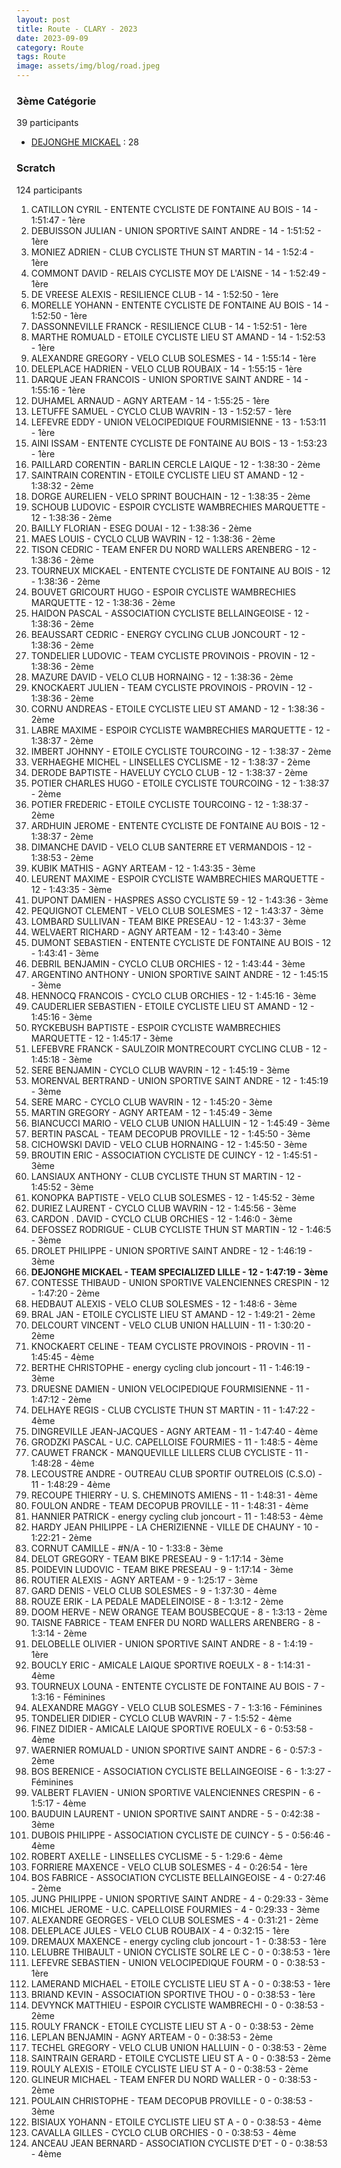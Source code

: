 ```yaml
---
layout: post
title: Route - CLARY - 2023
date: 2023-09-09
category: Route
tags: Route
image: assets/img/blog/road.jpeg
---
```


### 3ème Catégorie
39 participants
- [DEJONGHE MICKAEL](https://teamspecializedlille.github.io/works/dejonghemickael) : 28

### Scratch
124 participants
1. CATILLON CYRIL - ENTENTE CYCLISTE DE FONTAINE AU BOIS - 14 - 1:51:47 - 1ère
2. DEBUISSON JULIAN - UNION SPORTIVE SAINT ANDRE - 14 - 1:51:52 - 1ère
3. MONIEZ ADRIEN - CLUB CYCLISTE THUN ST MARTIN - 14 - 1:52:4 - 1ère
4. COMMONT DAVID - RELAIS CYCLISTE MOY DE L'AISNE - 14 - 1:52:49 - 1ère
5. DE VREESE ALEXIS - RESILIENCE CLUB - 14 - 1:52:50 - 1ère
6. MORELLE YOHANN - ENTENTE CYCLISTE DE FONTAINE AU BOIS - 14 - 1:52:50 - 1ère
7. DASSONNEVILLE FRANCK - RESILIENCE CLUB - 14 - 1:52:51 - 1ère
8. MARTHE ROMUALD - ETOILE CYCLISTE LIEU ST AMAND - 14 - 1:52:53 - 1ère
9. ALEXANDRE GREGORY - VELO CLUB SOLESMES - 14 - 1:55:14 - 1ère
10. DELEPLACE HADRIEN - VELO CLUB ROUBAIX - 14 - 1:55:15 - 1ère
11. DARQUE JEAN FRANCOIS - UNION SPORTIVE SAINT ANDRE - 14 - 1:55:16 - 1ère
12. DUHAMEL ARNAUD - AGNY ARTEAM - 14 - 1:55:25 - 1ère
13. LETUFFE SAMUEL - CYCLO CLUB WAVRIN - 13 - 1:52:57 - 1ère
14. LEFEVRE EDDY - UNION VELOCIPEDIQUE FOURMISIENNE - 13 - 1:53:11 - 1ère
15. AINI ISSAM - ENTENTE CYCLISTE DE FONTAINE AU BOIS - 13 - 1:53:23 - 1ère
16. PAILLARD CORENTIN - BARLIN CERCLE LAIQUE - 12 - 1:38:30 - 2ème
17. SAINTRAIN CORENTIN - ETOILE CYCLISTE LIEU ST AMAND - 12 - 1:38:32 - 2ème
18. DORGE AURELIEN - VELO SPRINT BOUCHAIN - 12 - 1:38:35 - 2ème
19. SCHOUB LUDOVIC - ESPOIR CYCLISTE WAMBRECHIES MARQUETTE - 12 - 1:38:36 - 2ème
20. BAILLY FLORIAN - ESEG DOUAI - 12 - 1:38:36 - 2ème
21. MAES LOUIS - CYCLO CLUB WAVRIN - 12 - 1:38:36 - 2ème
22. TISON CEDRIC - TEAM ENFER DU NORD WALLERS ARENBERG - 12 - 1:38:36 - 2ème
23. TOURNEUX MICKAEL - ENTENTE CYCLISTE DE FONTAINE AU BOIS - 12 - 1:38:36 - 2ème
24. BOUVET GRICOURT HUGO - ESPOIR CYCLISTE WAMBRECHIES MARQUETTE - 12 - 1:38:36 - 2ème
25. HAIDON PASCAL - ASSOCIATION CYCLISTE BELLAINGEOISE - 12 - 1:38:36 - 2ème
26. BEAUSSART CEDRIC - ENERGY CYCLING CLUB JONCOURT - 12 - 1:38:36 - 2ème
27. TONDELIER LUDOVIC - TEAM CYCLISTE PROVINOIS - PROVIN - 12 - 1:38:36 - 2ème
28. MAZURE DAVID - VELO CLUB HORNAING - 12 - 1:38:36 - 2ème
29. KNOCKAERT JULIEN - TEAM CYCLISTE PROVINOIS - PROVIN - 12 - 1:38:36 - 2ème
30. CORNU ANDREAS - ETOILE CYCLISTE LIEU ST AMAND - 12 - 1:38:36 - 2ème
31. LABRE MAXIME - ESPOIR CYCLISTE WAMBRECHIES MARQUETTE - 12 - 1:38:37 - 2ème
32. IMBERT JOHNNY - ETOILE CYCLISTE TOURCOING - 12 - 1:38:37 - 2ème
33. VERHAEGHE MICHEL - LINSELLES CYCLISME - 12 - 1:38:37 - 2ème
34. DERODE BAPTISTE - HAVELUY CYCLO CLUB - 12 - 1:38:37 - 2ème
35. POTIER CHARLES HUGO - ETOILE CYCLISTE TOURCOING - 12 - 1:38:37 - 2ème
36. POTIER FREDERIC - ETOILE CYCLISTE TOURCOING - 12 - 1:38:37 - 2ème
37. ARDHUIN JEROME - ENTENTE CYCLISTE DE FONTAINE AU BOIS - 12 - 1:38:37 - 2ème
38. DIMANCHE DAVID - VELO CLUB SANTERRE ET VERMANDOIS - 12 - 1:38:53 - 2ème
39. KUBIK MATHIS - AGNY ARTEAM - 12 - 1:43:35 - 3ème
40. LEURENT MAXIME - ESPOIR CYCLISTE WAMBRECHIES MARQUETTE - 12 - 1:43:35 - 3ème
41. DUPONT DAMIEN - HASPRES ASSO CYCLISTE 59 - 12 - 1:43:36 - 3ème
42. PEQUIGNOT CLEMENT - VELO CLUB SOLESMES - 12 - 1:43:37 - 3ème
43. LOMBARD SULLIVAN - TEAM BIKE PRESEAU - 12 - 1:43:37 - 3ème
44. WELVAERT RICHARD - AGNY ARTEAM - 12 - 1:43:40 - 3ème
45. DUMONT SEBASTIEN - ENTENTE CYCLISTE DE FONTAINE AU BOIS - 12 - 1:43:41 - 3ème
46. DEBRIL BENJAMIN - CYCLO CLUB ORCHIES - 12 - 1:43:44 - 3ème
47. ARGENTINO ANTHONY - UNION SPORTIVE SAINT ANDRE - 12 - 1:45:15 - 3ème
48. HENNOCQ FRANCOIS - CYCLO CLUB ORCHIES - 12 - 1:45:16 - 3ème
49. CAUDERLIER SEBASTIEN - ETOILE CYCLISTE LIEU ST AMAND - 12 - 1:45:16 - 3ème
50. RYCKEBUSH BAPTISTE - ESPOIR CYCLISTE WAMBRECHIES MARQUETTE - 12 - 1:45:17 - 3ème
51. LEFEBVRE FRANCK - SAULZOIR MONTRECOURT CYCLING CLUB - 12 - 1:45:18 - 3ème
52. SERE BENJAMIN - CYCLO CLUB WAVRIN - 12 - 1:45:19 - 3ème
53. MORENVAL BERTRAND - UNION SPORTIVE SAINT ANDRE - 12 - 1:45:19 - 3ème
54. SERE MARC - CYCLO CLUB WAVRIN - 12 - 1:45:20 - 3ème
55. MARTIN GREGORY - AGNY ARTEAM - 12 - 1:45:49 - 3ème
56. BIANCUCCI MARIO - VELO CLUB UNION HALLUIN - 12 - 1:45:49 - 3ème
57. BERTIN PASCAL - TEAM DECOPUB PROVILLE - 12 - 1:45:50 - 3ème
58. CICHOWSKI DAVID - VELO CLUB HORNAING - 12 - 1:45:50 - 3ème
59. BROUTIN ERIC - ASSOCIATION CYCLISTE DE CUINCY - 12 - 1:45:51 - 3ème
60. LANSIAUX ANTHONY - CLUB CYCLISTE THUN ST MARTIN - 12 - 1:45:52 - 3ème
61. KONOPKA BAPTISTE - VELO CLUB SOLESMES - 12 - 1:45:52 - 3ème
62. DURIEZ LAURENT - CYCLO CLUB WAVRIN - 12 - 1:45:56 - 3ème
63. CARDON . DAVID - CYCLO CLUB ORCHIES - 12 - 1:46:0 - 3ème
64. DEFOSSEZ RODRIGUE - CLUB CYCLISTE THUN ST MARTIN - 12 - 1:46:5 - 3ème
65. DROLET PHILIPPE - UNION SPORTIVE SAINT ANDRE - 12 - 1:46:19 - 3ème
66. **DEJONGHE MICKAEL - TEAM SPECIALIZED LILLE - 12 - 1:47:19 - 3ème**
67. CONTESSE THIBAUD - UNION SPORTIVE VALENCIENNES CRESPIN - 12 - 1:47:20 - 2ème
68. HEDBAUT ALEXIS - VELO CLUB SOLESMES - 12 - 1:48:6 - 3ème
69. BRAL JAN - ETOILE CYCLISTE LIEU ST AMAND - 12 - 1:49:21 - 2ème
70. DELCOURT VINCENT - VELO CLUB UNION HALLUIN - 11 - 1:30:20 - 2ème
71. KNOCKAERT CELINE - TEAM CYCLISTE PROVINOIS - PROVIN - 11 - 1:45:45 - 4ème
72. BERTHE CHRISTOPHE - energy cycling club joncourt - 11 - 1:46:19 - 3ème
73. DRUESNE DAMIEN - UNION VELOCIPEDIQUE FOURMISIENNE - 11 - 1:47:12 - 2ème
74. DELHAYE REGIS - CLUB CYCLISTE THUN ST MARTIN - 11 - 1:47:22 - 4ème
75. DINGREVILLE JEAN-JACQUES - AGNY ARTEAM - 11 - 1:47:40 - 4ème
76. GRODZKI PASCAL - U.C. CAPELLOISE FOURMIES - 11 - 1:48:5 - 4ème
77. CAUWET FRANCK - MANQUEVILLE LILLERS CLUB CYCLISTE - 11 - 1:48:28 - 4ème
78. LECOUSTRE ANDRE - OUTREAU CLUB SPORTIF OUTRELOIS (C.S.O) - 11 - 1:48:29 - 4ème
79. RECOUPE THIERRY - U. S. CHEMINOTS AMIENS - 11 - 1:48:31 - 4ème
80. FOULON ANDRE - TEAM DECOPUB PROVILLE - 11 - 1:48:31 - 4ème
81. HANNIER PATRICK - energy cycling club joncourt - 11 - 1:48:53 - 4ème
82. HARDY JEAN PHILIPPE - LA CHERIZIENNE - VILLE DE CHAUNY - 10 - 1:22:21 - 2ème
83. CORNUT CAMILLE - #N/A - 10 - 1:33:8 - 3ème
84. DELOT GREGORY - TEAM BIKE PRESEAU - 9 - 1:17:14 - 3ème
85. POIDEVIN LUDOVIC - TEAM BIKE PRESEAU - 9 - 1:17:14 - 3ème
86. ROUTIER ALEXIS - AGNY ARTEAM - 9 - 1:25:17 - 3ème
87. GARD DENIS - VELO CLUB SOLESMES - 9 - 1:37:30 - 4ème
88. ROUZE ERIK - LA PEDALE MADELEINOISE - 8 - 1:3:12 - 2ème
89. DOOM HERVE - NEW ORANGE TEAM BOUSBECQUE - 8 - 1:3:13 - 2ème
90. TAISNE FABRICE - TEAM ENFER DU NORD WALLERS ARENBERG - 8 - 1:3:14 - 2ème
91. DELOBELLE OLIVIER - UNION SPORTIVE SAINT ANDRE - 8 - 1:4:19 - 1ère
92. BOUCLY ERIC - AMICALE LAIQUE SPORTIVE  ROEULX - 8 - 1:14:31 - 4ème
93. TOURNEUX LOUNA - ENTENTE CYCLISTE DE FONTAINE AU BOIS - 7 - 1:3:16 - Féminines
94. ALEXANDRE MAGGY - VELO CLUB SOLESMES - 7 - 1:3:16 - Féminines
95. TONDELIER DIDIER - CYCLO CLUB WAVRIN - 7 - 1:5:52 - 4ème
96. FINEZ DIDIER - AMICALE LAIQUE SPORTIVE  ROEULX - 6 - 0:53:58 - 4ème
97. WAERNIER ROMUALD - UNION SPORTIVE SAINT ANDRE - 6 - 0:57:3 - 2ème
98. BOS BERENICE - ASSOCIATION CYCLISTE BELLAINGEOISE - 6 - 1:3:27 - Féminines
99. VALBERT FLAVIEN - UNION SPORTIVE VALENCIENNES CRESPIN - 6 - 1:5:17 - 4ème
100. BAUDUIN LAURENT - UNION SPORTIVE SAINT ANDRE - 5 - 0:42:38 - 3ème
101. DUBOIS PHILIPPE - ASSOCIATION CYCLISTE DE CUINCY - 5 - 0:56:46 - 4ème
102. ROBERT AXELLE - LINSELLES CYCLISME - 5 - 1:29:6 - 4ème
103. FORRIERE MAXENCE - VELO CLUB SOLESMES - 4 - 0:26:54 - 1ère
104. BOS FABRICE - ASSOCIATION CYCLISTE BELLAINGEOISE - 4 - 0:27:46 - 2ème
105. JUNG PHILIPPE - UNION SPORTIVE SAINT ANDRE - 4 - 0:29:33 - 3ème
106. MICHEL JEROME - U.C. CAPELLOISE FOURMIES - 4 - 0:29:33 - 3ème
107. ALEXANDRE GEORGES - VELO CLUB SOLESMES - 4 - 0:31:21 - 2ème
108. DELEPLACE JULES - VELO CLUB ROUBAIX - 4 - 0:32:15 - 1ère
109. DREMAUX MAXENCE - energy cycling club joncourt - 1 - 0:38:53 - 1ère
110. LELUBRE THIBAULT - UNION CYCLISTE SOLRE LE C - 0 - 0:38:53 - 1ère
111. LEFEVRE SEBASTIEN - UNION VELOCIPEDIQUE FOURM - 0 - 0:38:53 - 1ère
112. LAMERAND MICHAEL - ETOILE CYCLISTE LIEU ST A - 0 - 0:38:53 - 1ère
113. BRIAND KEVIN - ASSOCIATION SPORTIVE THOU - 0 - 0:38:53 - 1ère
114. DEVYNCK MATTHIEU - ESPOIR CYCLISTE WAMBRECHI - 0 - 0:38:53 - 2ème
115. ROULY FRANCK - ETOILE CYCLISTE LIEU ST A - 0 - 0:38:53 - 2ème
116. LEPLAN BENJAMIN - AGNY ARTEAM - 0 - 0:38:53 - 2ème
117. TECHEL GREGORY - VELO CLUB UNION HALLUIN - 0 - 0:38:53 - 2ème
118. SAINTRAIN GERARD - ETOILE CYCLISTE LIEU ST A - 0 - 0:38:53 - 2ème
119. ROULY ALEXIS - ETOILE CYCLISTE LIEU ST A - 0 - 0:38:53 - 2ème
120. GLINEUR MICHAEL - TEAM ENFER DU NORD WALLER - 0 - 0:38:53 - 2ème
121. POULAIN CHRISTOPHE - TEAM DECOPUB PROVILLE - 0 - 0:38:53 - 3ème
122. BISIAUX YOHANN - ETOILE CYCLISTE LIEU ST A - 0 - 0:38:53 - 4ème
123. CAVALLA GILLES - CYCLO CLUB ORCHIES - 0 - 0:38:53 - 4ème
124. ANCEAU JEAN BERNARD - ASSOCIATION CYCLISTE D'ET - 0 - 0:38:53 - 4ème
